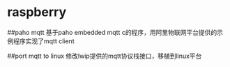 # raspberry

##paho mqtt
基于paho embedded mqtt c的程序，用阿里物联网平台提供的示例程序实现了mqtt client

##port mqtt to linux
修改lwip提供的mqtt协议栈接口，移植到linux平台


